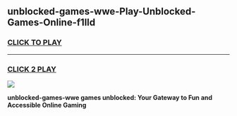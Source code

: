 
## unblocked-games-wwe-Play-Unblocked-Games-Online-f1lld
<h3>
<a href="https://premium76.site?title=unblocked-games-wwe&ref=24A">CLICK TO PLAY</a></h3>
<hr>

<h3>
<a href="https://premium76.site?title=unblocked-games-wwe&ref=24A">CLICK 2 PLAY</a>
  
</h3>

<a href="https://premium76.site?title=unblocked-games-wwe&ref=24A"><img src="https://clearcache.store/games.png"></a>


**unblocked-games-wwe games unblocked: Your Gateway to Fun and Accessible Online Gaming**
